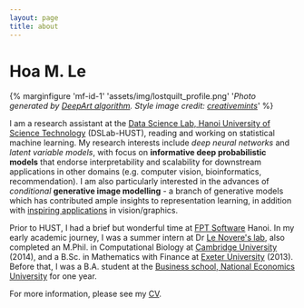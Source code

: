 ```yaml
---
layout: page
title: about
---
```


# Hoa M. Le
{% marginfigure 'mf-id-1' 'assets/img/lostquilt_profile.png' '*Photo generated by [DeepArt algorithm](articles/16/deep-art-fun). Style image credit: [creativemints](https://www.behance.net/gallery/13033419/Selected-Artworks-2013-Oil-Acrylic-Watercolor)*' %}

<p>I am a research assistant at the <a href="http://ds.soict.hust.edu.vn">Data Science Lab, Hanoi University of Science Technology</a> (DSLab-HUST), reading and working on statistical machine learning. My research interests include <i>deep neural networks</i> and <i>latent variable models</i>, with focus on <strong>informative deep probabilistic models</strong>  that endorse interpretability and scalability for downstream applications in other domains (e.g. computer vision, bioinformatics, recommendation). I am also particularly interested in the advances of <i>conditional</i> <strong>generative image modelling</strong> - a branch of generative models which has contributed ample insights to representation learning, in addition with
    <a href="/articles/17/computers-can-draw">inspiring applications</a> in vision/graphics.
</p>
<p>Prior to HUST, I had a brief but wonderful time at <a href="https://www.fpt-software.com/">FPT Software</a> Hanoi. In my early academic journey, I was a summer intern at Dr <a href="http://lenoverelab.org">Le Novere's lab</a>, also completed an M.Phil. in Computational Biology at <a href="http://www.cam.ac.uk/">Cambridge University</a> (2014), and a B.Sc. in Mathematics  with Finance  at <a href="http://www.exeter.ac.uk/">Exeter University</a> (2013). Before that, I was a B.A. student at the <a href="http://bsneu.edu.vn/?q=en">Business school, National Economics University</a> for one year.
</p>
<p>
    For more information, please see my <a href="https://1drv.ms/b/s!ApOZHae4ogqZgohEDS28yb_d-amNFA">CV</a>.
</p>

  